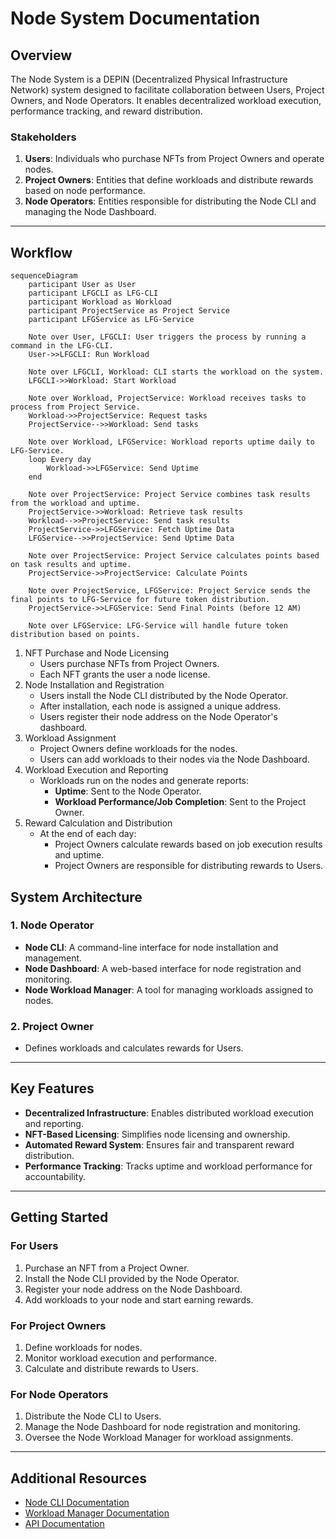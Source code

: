# Node System Documentation

## Overview

The Node System is a DEPIN (Decentralized Physical Infrastructure Network) system designed to facilitate collaboration between Users, Project Owners, and Node Operators. It enables decentralized workload execution, performance tracking, and reward distribution.

### Stakeholders

1. **Users**: Individuals who purchase NFTs from Project Owners and operate nodes.
2. **Project Owners**: Entities that define workloads and distribute rewards based on node performance.
3. **Node Operators**: Entities responsible for distributing the Node CLI and managing the Node Dashboard.

---

## Workflow

```mermaid
sequenceDiagram
    participant User as User
    participant LFGCLI as LFG-CLI
    participant Workload as Workload
    participant ProjectService as Project Service
    participant LFGService as LFG-Service

    Note over User, LFGCLI: User triggers the process by running a command in the LFG-CLI.
    User->>LFGCLI: Run Workload

    Note over LFGCLI, Workload: CLI starts the workload on the system.
    LFGCLI->>Workload: Start Workload

    Note over Workload, ProjectService: Workload receives tasks to process from Project Service.
    Workload->>ProjectService: Request tasks
    ProjectService-->>Workload: Send tasks

    Note over Workload, LFGService: Workload reports uptime daily to LFG-Service.
    loop Every day
        Workload->>LFGService: Send Uptime
    end

    Note over ProjectService: Project Service combines task results from the workload and uptime.
    ProjectService->>Workload: Retrieve task results
    Workload-->>ProjectService: Send task results
    ProjectService->>LFGService: Fetch Uptime Data
    LFGService-->>ProjectService: Send Uptime Data

    Note over ProjectService: Project Service calculates points based on task results and uptime.
    ProjectService->>ProjectService: Calculate Points

    Note over ProjectService, LFGService: Project Service sends the final points to LFG-Service for future token distribution.
    ProjectService->>LFGService: Send Final Points (before 12 AM)

    Note over LFGService: LFG-Service will handle future token distribution based on points.
```

1. NFT Purchase and Node Licensing
      - Users purchase NFTs from Project Owners.
      - Each NFT grants the user a node license.
2. Node Installation and Registration
      - Users install the Node CLI distributed by the Node Operator.
      - After installation, each node is assigned a unique address.
      - Users register their node address on the Node Operator's dashboard.
3. Workload Assignment
      - Project Owners define workloads for the nodes.
      - Users can add workloads to their nodes via the Node Dashboard.
4. Workload Execution and Reporting
      - Workloads run on the nodes and generate reports:
          - **Uptime**: Sent to the Node Operator.
          - **Workload Performance/Job Completion**: Sent to the Project Owner.
5. Reward Calculation and Distribution
      - At the end of each day:
          - Project Owners calculate rewards based on job execution results and uptime.
          - Project Owners are responsible for distributing rewards to Users.

## System Architecture

### 1. Node Operator
- **Node CLI**: A command-line interface for node installation and management.
- **Node Dashboard**: A web-based interface for node registration and monitoring.
- **Node Workload Manager**: A tool for managing workloads assigned to nodes.

### 2. Project Owner
- Defines workloads and calculates rewards for Users.

---

## Key Features

- **Decentralized Infrastructure**: Enables distributed workload execution and reporting.
- **NFT-Based Licensing**: Simplifies node licensing and ownership.
- **Automated Reward System**: Ensures fair and transparent reward distribution.
- **Performance Tracking**: Tracks uptime and workload performance for accountability.

---

## Getting Started

### For Users
1. Purchase an NFT from a Project Owner.
2. Install the Node CLI provided by the Node Operator.
3. Register your node address on the Node Dashboard.
4. Add workloads to your node and start earning rewards.

### For Project Owners
1. Define workloads for nodes.
2. Monitor workload execution and performance.
3. Calculate and distribute rewards to Users.

### For Node Operators
1. Distribute the Node CLI to Users.
2. Manage the Node Dashboard for node registration and monitoring.
3. Oversee the Node Workload Manager for workload assignments.

---

## Additional Resources

- [Node CLI Documentation](NodeCLI/index.md)
- [Workload Manager Documentation](WorkloadManager/index.md)
- [API Documentation](API/index.md)